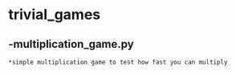 # trivial_games

-multiplication_game.py
------------------------

    *simple multiplication game to test how fast you can multiply

